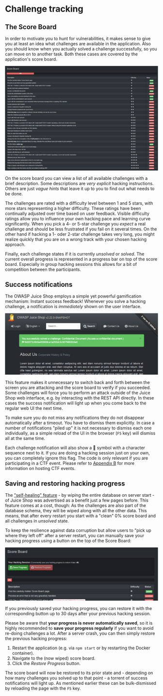 # Challenge tracking

## The Score Board

In order to motivate you to hunt for vulnerabilities, it makes sense to
give you at least an idea what challenges are available in the
application. Also you should know when you actually solved a challenge
successfully, so you can move on to another task. Both these cases are
covered by the application's score board.

![Partly solved Score Board](img/score-board_partly.png)

On the score board you can view a list of all available challenges with
a brief description. Some descriptions are _very explicit_ hacking
instructions. Others are just _vague hints_ that leave it up to you to
find out what needs to be done.

The challenges are rated with a difficulty level between 1 and 5 stars,
with more stars representing a higher difficulty. These ratings have
been continually adjusted over time based on user feedback. Visible
difficulty ratings allow you to influence your own hacking pace and
learning curve significantly. When you pick a 4- or 5-star challenge you
_expect_ a real challenge and should be less frustrated if you fail on
it several times. On the other hand if hacking a 1- oder 2-star
challenge takes very long, you might realize quickly that you are on a
wrong track with your chosen hacking approach.

Finally, each challenge states if it is currently _unsolved_ or
_solved_. The current overall progress is represented in a progress bar
on top of the score board. Especially in group hacking sessions this
allows for a bit of competition between the participants.

## Success notifications

The OWASP Juice Shop employs a simple yet powerful gamification
mechanism: Instant success feedback! Whenever you solve a hacking
challenge, a notification is _immediately_ shown on the user interface.

!["Challenge solved!" push notification](img/notification.png)

This feature makes it unnecessary to switch back and forth between the
screen you are attacking and the score board to verify if you succeeded.
Some challenges will force you to perform an attack outside of the Juice
Shop web interface, e.g. by interacting with the REST API directly. In
these cases the success notification will light up when you come back to
the regular web UI the next time.

To make sure you do not miss any notifications they do not disappear
automatically after a timeout. You have to dismiss them explicitly. In
case a number of notifications "piled up" it is not necessary to dismiss
each one individually, as a simple reload of the UI in the browser (`F5`
key) will dismiss all at the same time.

Each challenge notification will also show a :checkered_flag: symbol
with a character sequence next to it. If you are doing a hacking session
just on your own, you can completely ignore this flag. The code is only
relevant if you are participating in a CTF event. Please refer to
[Appendix B](../appendix/ctf.md) for more information on hosting CTF
events.

## Saving and restoring hacking progress

The ["self-healing" feature](running.md#self-healing-feature) - by
wiping the entire database on server start - of Juice Shop was
advertised as a benefit just a few pages before. This feature comes at a
cost, though: As the challenges are also part of the database schema,
they will be wiped along with all the other data. This means, that after
every restart you start with a "clean" 0% score board and all challenges
in _unsolved_ state.

To keep the resilience against data corruption but allow users to "pick
up where they left off" after a server restart, you can manually save
your hacking progress using a button on the top of the Score Board:

![Your Hacking Session section in the Score Board](img/your-hacking-session.png)

If you previously saved your hacking progress, you can restore it with
the corresponding button up to 30 days after your previous hacking
session.

Please be aware that __your progress is never automatically saved__, so
it is highly recommended to __save your progress regularly__ if you want
to avoid re-doing challenges a lot. After a server crash, you can then
simply restore the previous hacking progress:

1. Restart the application (e.g. via `npm start` or by restarting the
   Docker container).
2. Navigate to the (now wiped) score board.
3. Click the _Restore Progress_ button.

The score board will now be restored to its prior state and - depending
on how many challenges you solved up to that point - a torrent of
success notifications will light up. As mentioned earlier these can be
bulk-dismissed by reloading the page with the `F5` key.
